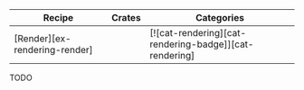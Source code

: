 | Recipe | Crates | Categories |
|--------|--------|------------|
| [Render][ex-rendering-render] |  | [![cat-rendering][cat-rendering-badge]][cat-rendering] |

<div class="hidden">
TODO
</div>
